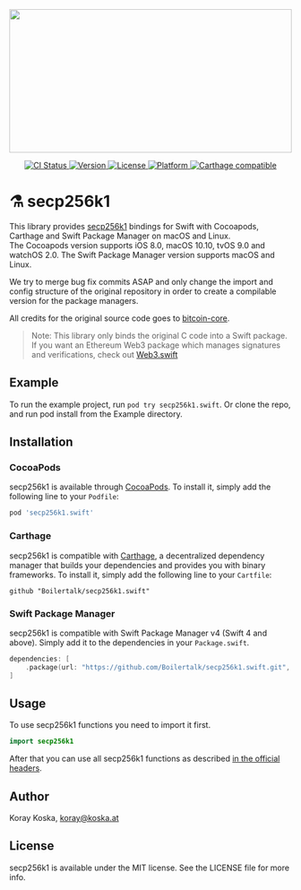 <!-- here is a non-code change that will trigger CI -->

<a href="https://github.com/Boilertalk/secp256k1.swift">
  <img src="https://storage.googleapis.com/boilertalk/logo.svg" width="100%" height="256">
</a>

<p align="center">
  <a href="https://travis-ci.org/Boilertalk/secp256k1.swift">
    <img src="http://img.shields.io/travis/Boilertalk/secp256k1.swift.svg?style=flat" alt="CI Status">
  </a>
  <a href="http://cocoapods.org/pods/secp256k1.swift">
    <img src="https://img.shields.io/cocoapods/v/secp256k1.swift.svg?style=flat" alt="Version">
  </a>
  <a href="http://cocoapods.org/pods/secp256k1.swift">
    <img src="https://img.shields.io/cocoapods/l/secp256k1.swift.svg?style=flat" alt="License">
  </a>
  <a href="http://cocoapods.org/pods/secp256k1.swift">
    <img src="https://img.shields.io/cocoapods/p/secp256k1.swift.svg?style=flat" alt="Platform">
  </a>
  <a href="https://github.com/Carthage/Carthage">
    <img src="https://img.shields.io/badge/Carthage-compatible-4BC51D.svg?style=flat" alt="Carthage compatible">
  </a>
</p>

# :alembic: secp256k1

This library provides [secp256k1](https://github.com/bitcoin-core/secp256k1) bindings for Swift with Cocoapods, Carthage and Swift Package Manager on macOS and Linux.    
The Cocoapods version supports iOS 8.0, macOS 10.10, tvOS 9.0 and watchOS 2.0. The Swift Package Manager version supports macOS and Linux.

We try to merge bug fix commits ASAP and only change the import and config structure of the original repository in order to create a compilable version for the package managers.

All credits for the original source code goes to [bitcoin-core](https://github.com/bitcoin-core).

> Note: This library only binds the original C code into a Swift package. If you want an Ethereum Web3 package which manages signatures and verifications, check out [Web3.swift](https://github.com/Boilertalk/Web3.swift)

## Example

To run the example project, run `pod try secp256k1.swift`. Or clone the repo, and run pod install from the Example directory.

## Installation

### CocoaPods

secp256k1 is available through [CocoaPods](http://cocoapods.org). To install
it, simply add the following line to your `Podfile`:

```ruby
pod 'secp256k1.swift'
```

### Carthage

secp256k1 is compatible with [Carthage](https://github.com/Carthage/Carthage), a decentralized dependency manager that builds your dependencies and provides you with binary frameworks. To install it, simply add the following line to your `Cartfile`:

```
github "Boilertalk/secp256k1.swift"
```

### Swift Package Manager

secp256k1 is compatible with Swift Package Manager v4 (Swift 4 and above). Simply add it to the dependencies in your `Package.swift`.

```Swift
dependencies: [
    .package(url: "https://github.com/Boilertalk/secp256k1.swift.git", from: "0.1.0")
]
```

## Usage

To use secp256k1 functions you need to import it first.

```Swift
import secp256k1
```

After that you can use all secp256k1 functions as described [in the official headers](https://github.com/bitcoin-core/secp256k1/tree/master/include).

## Author

Koray Koska, koray@koska.at

## License

secp256k1 is available under the MIT license. See the LICENSE file for more info.
